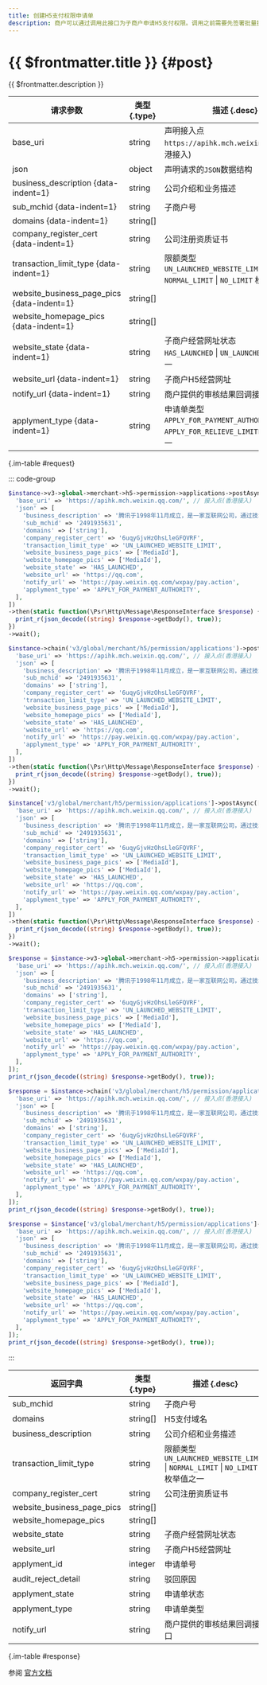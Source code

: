 ```yaml
---
title: 创建H5支付权限申请单
description: 商户可以通过调用此接口为子商户申请H5支付权限。调用之前需要先签署批量提交协议。如果限额类型（transaction_limit_type）选择不限额度（NO_LIMIT），则在此申请单创建完成后，系统会未子商户自动创建解除限额申请单。发起解除限额申请时，需要确保商户已经获得了普通限额的支付权限。
---
```


# {{ $frontmatter.title }} {#post}

{{ $frontmatter.description }}

| 请求参数 | 类型 {.type} | 描述 {.desc}
| --- | --- | ---
| base_uri | string | 声明接入点`https://apihk.mch.weixin.qq.com/`(香港接入)
| json | object | 声明请求的`JSON`数据结构
| business_description {data-indent=1} | string | 公司介绍和业务描述
| sub_mchid {data-indent=1} | string | 子商户号
| domains {data-indent=1} | string[] | 
| company_register_cert {data-indent=1} | string | 公司注册资质证书
| transaction_limit_type {data-indent=1} | string | 限额类型<br/>`UN_LAUNCHED_WEBSITE_LIMIT` \| `NORMAL_LIMIT` \| `NO_LIMIT` 枚举值之一
| website_business_page_pics {data-indent=1} | string[] | 
| website_homepage_pics {data-indent=1} | string[] | 
| website_state {data-indent=1} | string | 子商户经营网址状态<br/>`HAS_LAUNCHED` \| `UN_LAUNCHED` 枚举值之一
| website_url {data-indent=1} | string | 子商户H5经营网址
| notify_url {data-indent=1} | string | 商户提供的审核结果回调接口
| applyment_type {data-indent=1} | string | 申请单类型<br/>`APPLY_FOR_PAYMENT_AUTHORITY` \| `APPLY_FOR_RELIEVE_LIMITED` 枚举值之一

{.im-table #request}

::: code-group

```php [异步纯链式]
$instance->v3->global->merchant->h5->permission->applications->postAsync([
  'base_uri' => 'https://apihk.mch.weixin.qq.com/', // 接入点(香港接入)
  'json' => [
    'business_description' => '腾讯于1998年11月成立，是一家互联网公司，通过技术丰富互联网用户的生活，助力企业数字化升级。我们的使命是“用户为本 科技向善”',
    'sub_mchid' => '2491935631',
    'domains' => ['string'],
    'company_register_cert' => '6uqyGjvHzOhsLleGFQVRF',
    'transaction_limit_type' => 'UN_LAUNCHED_WEBSITE_LIMIT',
    'website_business_page_pics' => ['MediaId'],
    'website_homepage_pics' => ['MediaId'],
    'website_state' => 'HAS_LAUNCHED',
    'website_url' => 'https://qq.com',
    'notify_url' => 'https://pay.weixin.qq.com/wxpay/pay.action',
    'applyment_type' => 'APPLY_FOR_PAYMENT_AUTHORITY',
  ],
])
->then(static function(\Psr\Http\Message\ResponseInterface $response) {
  print_r(json_decode((string) $response->getBody(), true));
})
->wait();
```

```php [异步声明式]
$instance->chain('v3/global/merchant/h5/permission/applications')->postAsync([
  'base_uri' => 'https://apihk.mch.weixin.qq.com/', // 接入点(香港接入)
  'json' => [
    'business_description' => '腾讯于1998年11月成立，是一家互联网公司，通过技术丰富互联网用户的生活，助力企业数字化升级。我们的使命是“用户为本 科技向善”',
    'sub_mchid' => '2491935631',
    'domains' => ['string'],
    'company_register_cert' => '6uqyGjvHzOhsLleGFQVRF',
    'transaction_limit_type' => 'UN_LAUNCHED_WEBSITE_LIMIT',
    'website_business_page_pics' => ['MediaId'],
    'website_homepage_pics' => ['MediaId'],
    'website_state' => 'HAS_LAUNCHED',
    'website_url' => 'https://qq.com',
    'notify_url' => 'https://pay.weixin.qq.com/wxpay/pay.action',
    'applyment_type' => 'APPLY_FOR_PAYMENT_AUTHORITY',
  ],
])
->then(static function(\Psr\Http\Message\ResponseInterface $response) {
  print_r(json_decode((string) $response->getBody(), true));
})
->wait();
```

```php [异步属性式]
$instance['v3/global/merchant/h5/permission/applications']->postAsync([
  'base_uri' => 'https://apihk.mch.weixin.qq.com/', // 接入点(香港接入)
  'json' => [
    'business_description' => '腾讯于1998年11月成立，是一家互联网公司，通过技术丰富互联网用户的生活，助力企业数字化升级。我们的使命是“用户为本 科技向善”',
    'sub_mchid' => '2491935631',
    'domains' => ['string'],
    'company_register_cert' => '6uqyGjvHzOhsLleGFQVRF',
    'transaction_limit_type' => 'UN_LAUNCHED_WEBSITE_LIMIT',
    'website_business_page_pics' => ['MediaId'],
    'website_homepage_pics' => ['MediaId'],
    'website_state' => 'HAS_LAUNCHED',
    'website_url' => 'https://qq.com',
    'notify_url' => 'https://pay.weixin.qq.com/wxpay/pay.action',
    'applyment_type' => 'APPLY_FOR_PAYMENT_AUTHORITY',
  ],
])
->then(static function(\Psr\Http\Message\ResponseInterface $response) {
  print_r(json_decode((string) $response->getBody(), true));
})
->wait();
```

```php [同步纯链式]
$response = $instance->v3->global->merchant->h5->permission->applications->post([
  'base_uri' => 'https://apihk.mch.weixin.qq.com/', // 接入点(香港接入)
  'json' => [
    'business_description' => '腾讯于1998年11月成立，是一家互联网公司，通过技术丰富互联网用户的生活，助力企业数字化升级。我们的使命是“用户为本 科技向善”',
    'sub_mchid' => '2491935631',
    'domains' => ['string'],
    'company_register_cert' => '6uqyGjvHzOhsLleGFQVRF',
    'transaction_limit_type' => 'UN_LAUNCHED_WEBSITE_LIMIT',
    'website_business_page_pics' => ['MediaId'],
    'website_homepage_pics' => ['MediaId'],
    'website_state' => 'HAS_LAUNCHED',
    'website_url' => 'https://qq.com',
    'notify_url' => 'https://pay.weixin.qq.com/wxpay/pay.action',
    'applyment_type' => 'APPLY_FOR_PAYMENT_AUTHORITY',
  ],
]);
print_r(json_decode((string) $response->getBody(), true));
```

```php [同步声明式]
$response = $instance->chain('v3/global/merchant/h5/permission/applications')->post([
  'base_uri' => 'https://apihk.mch.weixin.qq.com/', // 接入点(香港接入)
  'json' => [
    'business_description' => '腾讯于1998年11月成立，是一家互联网公司，通过技术丰富互联网用户的生活，助力企业数字化升级。我们的使命是“用户为本 科技向善”',
    'sub_mchid' => '2491935631',
    'domains' => ['string'],
    'company_register_cert' => '6uqyGjvHzOhsLleGFQVRF',
    'transaction_limit_type' => 'UN_LAUNCHED_WEBSITE_LIMIT',
    'website_business_page_pics' => ['MediaId'],
    'website_homepage_pics' => ['MediaId'],
    'website_state' => 'HAS_LAUNCHED',
    'website_url' => 'https://qq.com',
    'notify_url' => 'https://pay.weixin.qq.com/wxpay/pay.action',
    'applyment_type' => 'APPLY_FOR_PAYMENT_AUTHORITY',
  ],
]);
print_r(json_decode((string) $response->getBody(), true));
```

```php [同步属性式]
$response = $instance['v3/global/merchant/h5/permission/applications']->post([
  'base_uri' => 'https://apihk.mch.weixin.qq.com/', // 接入点(香港接入)
  'json' => [
    'business_description' => '腾讯于1998年11月成立，是一家互联网公司，通过技术丰富互联网用户的生活，助力企业数字化升级。我们的使命是“用户为本 科技向善”',
    'sub_mchid' => '2491935631',
    'domains' => ['string'],
    'company_register_cert' => '6uqyGjvHzOhsLleGFQVRF',
    'transaction_limit_type' => 'UN_LAUNCHED_WEBSITE_LIMIT',
    'website_business_page_pics' => ['MediaId'],
    'website_homepage_pics' => ['MediaId'],
    'website_state' => 'HAS_LAUNCHED',
    'website_url' => 'https://qq.com',
    'notify_url' => 'https://pay.weixin.qq.com/wxpay/pay.action',
    'applyment_type' => 'APPLY_FOR_PAYMENT_AUTHORITY',
  ],
]);
print_r(json_decode((string) $response->getBody(), true));
```

:::

| 返回字典 | 类型 {.type} | 描述 {.desc}
| --- | --- | ---
| sub_mchid | string | 子商户号
| domains | string[] | H5支付域名
| business_description | string | 公司介绍和业务描述
| transaction_limit_type | string | 限额类型<br/>`UN_LAUNCHED_WEBSITE_LIMIT` \| `NORMAL_LIMIT` \| `NO_LIMIT` 枚举值之一
| company_register_cert | string | 公司注册资质证书
| website_business_page_pics | string[] | 
| website_homepage_pics | string[] | 
| website_state | string | 子商户经营网址状态
| website_url | string | 子商户H5经营网址
| applyment_id | integer | 申请单号
| audit_reject_detail | string | 驳回原因
| applyment_state | string | 申请单状态
| applyment_type | string | 申请单类型
| notify_url | string | 商户提供的审核结果回调接口

{.im-table #response}

参阅 [官方文档](https://pay.weixin.qq.com/wiki/doc/api_external/ch/apis/chapter4_4_1.shtml)
